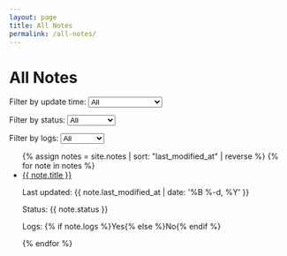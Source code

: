 ```yaml
---
layout: page
title: All Notes
permalink: /all-notes/
---
```


<h1>All Notes</h1>

<div>
  <label for="filter-updated">Filter by update time:</label>
  <select id="filter-updated" onchange="filterNotes()">
    <option value="all">All</option>
    <option value="recent">Recently Updated</option>
    <option value="old">Updated Long Ago</option>
  </select>

  <label for="filter-status">Filter by status:</label>
  <select id="filter-status" onchange="filterNotes()">
    <option value="all">All</option>
    <option value="resonates">Resonates</option>
    <option value="discussing">Discussing</option>
    <option value="applicable">Applicable</option>
    <option value="archived">Archived</option>
  </select>

  <label for="filter-logs">Filter by logs:</label>
  <select id="filter-logs" onchange="filterNotes()">
    <option value="all">All</option>
    <option value="has-logs">Has Logs</option>
    <option value="no-logs">No Logs</option>
  </select>
</div>

<ul id="notes-list">
  {% assign notes = site.notes | sort: "last_modified_at" | reverse %}
  {% for note in notes %}
    <li class="note-item" data-updated="{{ note.last_modified_at | date: '%Y-%m-%d' }}" data-status="{{ note.status }}" data-logs="{% if note.logs %}has-logs{% else %}no-logs{% endif %}">
      <a href="{{ note.url }}">{{ note.title }}</a>
      <p>Last updated: {{ note.last_modified_at | date: '%B %-d, %Y' }}</p>
      <p>Status: {{ note.status }}</p>
      <p>Logs: {% if note.logs %}Yes{% else %}No{% endif %}</p>
    </li>
  {% endfor %}
</ul>

<script>
  function filterNotes() {
    const updatedFilter = document.getElementById('filter-updated').value;
    const statusFilter = document.getElementById('filter-status').value;
    const logsFilter = document.getElementById('filter-logs').value;

    const notes = document.querySelectorAll('.note-item');

    notes.forEach(note => {
      const updated = note.getAttribute('data-updated');
      const status = note.getAttribute('data-status');
      const logs = note.getAttribute('data-logs');

      let show = true;

      if (updatedFilter === 'recent' && new Date(updated) < new Date(new Date().setDate(new Date().getDate() - 30))) {
        show = false;
      } else if (updatedFilter === 'old' && new Date(updated) >= new Date(new Date().setDate(new Date().getDate() - 30))) {
        show = false;
      }

      if (statusFilter !== 'all' && status !== statusFilter) {
        show = false;
      }

      if (logsFilter !== 'all' && logs !== logsFilter) {
        show = false;
      }

      note.style.display = show ? '' : 'none';
    });
  }
</script>